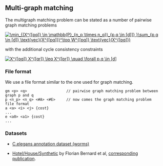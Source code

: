 ## Multi-graph matching

The multigraph matching problem can be stated as a number of pairwise graph matching problems

<a href="https://www.codecogs.com/eqnedit.php?latex=\min_{(X^{[pq]}&space;\in&space;\mathbb{P}_{n_p&space;\times&space;n_q})_{p,q&space;\in&space;[d]]}&space;}\sum_{p,q&space;\in&space;[d]}&space;\text{vec}(X^{[pq]})^\top&space;W^{[pq]}&space;\text{vec}(X^{[pq]})" target="_blank"><img src="https://latex.codecogs.com/gif.latex?\min_{(X^{[pq]}&space;\in&space;\mathbb{P}_{n_p&space;\times&space;n_q})_{p,q&space;\in&space;[d]]}&space;}\sum_{p,q&space;\in&space;[d]}&space;\text{vec}(X^{[pq]})^\top&space;W^{[pq]}&space;\text{vec}(X^{[pq]})" title="\min_{(X^{[pq]} \in \mathbb{P}_{n_p \times n_q})_{p,q \in [d]]} }\sum_{p,q \in [d]} \text{vec}(X^{[pq]})^\top W^{[pq]} \text{vec}(X^{[pq]})" /></a>

with the additional cycle consistency constraints

<a href="https://www.codecogs.com/eqnedit.php?latex=X^{[pq]}&space;X^{[qr]}&space;\leq&space;X^{[pr]}&space;\quad&space;\forall&space;p,q&space;\in&space;[d]" target="_blank"><img src="https://latex.codecogs.com/gif.latex?X^{[pq]}&space;X^{[qr]}&space;\leq&space;X^{[pr]}&space;\quad&space;\forall&space;p,q&space;\in&space;[d]" title="X^{[pq]} X^{[qr]} \leq X^{[pr]} \quad \forall p,q \in [d]" /></a>

### File format

We use a file format similar to the one used for graph matching.

```
gm <p> <q>                  // pairwise graph matching problem between graph p and q
p <n_p> <n_q> <#A> <#E>     // now comes the graph matching problem file format
a <a> <i> <j> {cost}
...
e <a0> <a1> {cost}
...
```

### Datasets

* [C.elegans annotation dataset (worms)](https://datasets.d2.mpi-inf.mpg.de/discrete_cv_problems/worms_mgm.zip)

* [Hotel/House/Synthetic](https://datasets.d2.mpi-inf.mpg.de/discrete_cv_problems/hotel_house_synthetic_mgm.zip) by Florian Bernard et al, [corresponding publication](https://arxiv.org/pdf/1711.10733.pdf).


